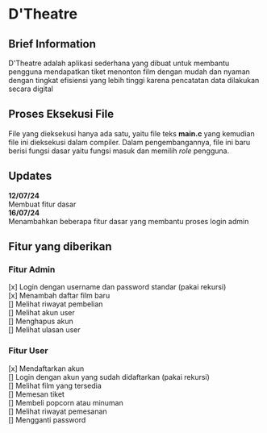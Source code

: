 # D'Theatre
## Brief Information
D'Theatre adalah aplikasi sederhana yang dibuat untuk membantu pengguna mendapatkan tiket menonton film dengan mudah dan nyaman dengan tingkat efisiensi yang lebih tinggi karena pencatatan data dilakukan secara digital

## Proses Eksekusi File
File yang dieksekusi hanya ada satu, yaitu file teks **main.c** yang kemudian file ini dieksekusi dalam compiler. Dalam pengembangannya, file ini baru berisi fungsi dasar yaitu fungsi masuk dan memilih *role* pengguna. 

## Updates
**12/07/24**<br/>
Membuat fitur dasar<br/>
**16/07/24**<br/>
Menambahkan beberapa fitur dasar yang membantu proses login admin<br/>

## Fitur yang diberikan
### Fitur Admin
[x] Login dengan username dan password standar (pakai rekursi)<br/>
[x] Menambah daftar film baru<br/>
[] Melihat riwayat pembelian<br/>
[] Melihat akun user<br/>
[] Menghapus akun<br/>
[] Melihat ulasan user<br/>

### Fitur User
[x] Mendaftarkan akun<br/>
[] Login dengan akun yang sudah didaftarkan (pakai rekursi)<br/>
[] Melihat film yang tersedia<br/>
[] Memesan tiket<br/>
[] Membeli popcorn atau minuman<br/>
[] Melihat riwayat pemesanan<br/>
[] Mengganti password<br/>
